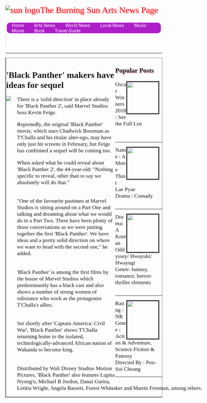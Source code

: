 <!DOCTYPE html>
<html lang="en">
<head>
<title>Arts News</title>
<meta charset="utf-8">
<link rel="icon" href="sun logo.ico" type="image/x-icon">
<link rel="shortcut icon" href="sun logo.ico" type="image/x-icon">
<style>
#header {  text-shadow : 3px 3px pink ;
	  float : left ;
	  font-family : Times, "Times New Roman" , red-serif ;
	  color : red ; 
	  font-size : 2em ; }
ul  { list-style-type : none ; margin :0px; padding : 0 ; overflow : hidden ; border : 5px solid white ;
	border-radius : 15px ; 
	background-color : #AD1EC9 ;  }
li { float : left ;  }
li a{ display : inline ; color : white ; 
	text-align : center ; padding : 14px 16px ; 
	text-decoration : none ; }
a:link { color : white ; }
 a:visited { color :white ; }
a:hover { color : red ; }
a:active { color : red }
#leftcolumn { float : right ;
		width : 30% ; }
#rightcolumn { float : left ;
		width : 70% ; }
a { text-decoration : none ; }
marquee { font-family : Times,"Times New Roman",san-serif ; 
	  font-size : 1em ;
	color : red ;}
p{font-family:Arial New; 
	width : 840px ;
	font-size : 1.25em ;
	margin-left : 35px ; }
h1 { font-family : Times,"Times New Roman",san-serif ; }
#bord { border-top : 1px ; border-right : 1px ;
	border-color : grey ; border-style : solid ; }
#listn { font-family : Book Antiqua ;
	font-style : bold ;
	font-size : 1.25em ; }
#clearleft { clear : left ; }
.float{float:right;
       margin-right:10px;
       border:3px ridge #000000;
       overflow:auto;}
h3 { Font-family : Times,"Times New Roman",san-serif ;
	font-size : 1.5em ;
	text-shadow : 3px 3px pink ; }
figcaption { font-family :Times,"Times New Roman",san-serif ;
	     font-size : 1.5em ; }
.floa { float : left ; }
</style>
</head>
<body>
<div id="header"><img src="sun logo.jpg" alt="sun logo">The Burning Sun Arts News Page</div>
<br><br><br>
<ul>
<li><a href="news.html">Home</a></li>
<li><a href="art.html">Arts News</a></li>
<li><a href="world news.html">World News</a></li>
<li><a href="local news.html">Local News</a></li>
<li><a href="home.html">Music</a></li>
<li><a href="movie.html">Movie</a></li>
<li><a href="Book page.html">Book</a></li>
<li><a href="Travelling page.html">Travel Guide</a></li>
</ul>
<marquee direction="right" width="1280">Welcome From Our News Page<img src="marquee1.gif" height="40"></marquee>
<hr>
<div id="leftcolumn">
<h3>Popular Posts</h3>
<img class="float"src="arts1.jpg" width="100" height="100"><div id="listn">Oscar Winners 2018: See the Full List</div><br id="clearleft"><br>
<hr>
<img class="float"src="arts3.jpg" width="100" height="100"><div id="listn">Name : A Mone Thint Lae Pyae<br>
Drama : Comady </div><br id="clearleft">
<hr>
<img class="float"src="arts2.jfif" width="100" height="120"><div id="listn">Drama:A Korean Oddyssey/ Hwayuki/ Hwayugi<br>
Genre: fantasy, romance, horror-thriller elements</div>
<br id="clearleft">
<hr>
<img class="float"src="arts4.jfif" width="100" height="120"><div id="listn"> Rating : NR<br>
Genre :  Action & Adventure, Science Fiction & Fantasy<br>
Directed By : Pou-Soi Cheang
</div>
<hr>
</div>
<div rightcolumn">
<div id="bord">
<h1>'Black Panther' makers have ideas for sequel</h1>
<img class="floa" src="arts.jfif">
<p>There is a 'solid direction' in place already for 'Black Panther 2', said Marvel Studios boss Kevin Feige.<br>

Reportedly, the original 'Black Panther' movie, which stars Chadwick Boseman as T'Challa and his titular alter-ego, may have only just hit screens in February, but Feige has confirmed a sequel will be coming too.<br>

When asked what he could reveal about 'Black Panther 2', the 44-year-old: "Nothing specific to reveal, other than to say we absolutely will do that."<br><br>

"One of the favourite pastimes at Marvel Studios is sitting around on a Part One and talking and dreaming about what we would do in a Part Two. There have been plenty of those conversations as we were putting together the first 'Black Panther'. We have ideas and a pretty solid direction on where we want to head with the second one," he added.<br><Br>

'Black Panther' is among the first films by the house of Marvel Studios which predominantly has a black cast and also shows a number of strong women of substance who work as the protagonist T'Challa's allies.<br><br>


Set shortly after 'Captain America: Civil War', 'Black Panther' shows T'Challa returning home to the isolated, technologically-advanced African nation of Wakanda to become king.<br><br>


Distributed by Walt Disney Studios Motion Pictures, 'Black Panther' also features Lupita Nyong'o, Michael B Jordon, Danai Gurira, Letitia Wright, Angela Bassett, Forest Whittaker and Martin Freeman, among others. </p></div>
</body>
</html>
